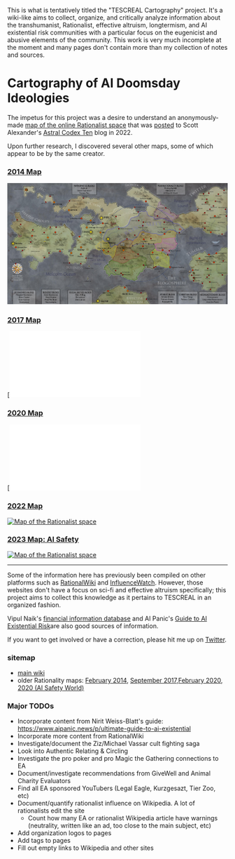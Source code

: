 
This is what is tentatively titled the "TESCREAL  Cartography" project. It's a wiki-like aims to collect, organize, and critically analyze information about the transhumanist, Rationalist, effective altruism, longtermism, and AI existential risk communities with a particular focus on the eugenicist and abusive elements of the community. This work is very much incomplete at the moment and many pages don't contain more than my collection of notes and sources.

# Cartography of AI Doomsday Ideologies

The impetus for this project was a desire to understand an anonymously-made [map of the online Rationalist space](Cartography/map_full.jpg) that was [posted](https://www.astralcodexten.com/p/links-for-october-397) to Scott Alexander's [Astral Codex Ten](pages/Astral%20Codex%20Ten.md) blog in 2022. 

Upon further research, I discovered several other maps, some of which appear to be by the same creator.

### [2014 Map](./map-2014)

[![Map of the Rationalist space](./images/maps/2014/map_2014_full.jpg)](./map-2014)

### [2017 Map](map-2017.md)

[![Map of the Rationalist space](map-2017.md)

### [2020 Map](map-2020.md)

[![Map of the Rationalist space](map-2020.md)

### [2022 Map](./map-2022)

[![Map of the Rationalist space](./images/maps/2022/map_2022_full.jpg)](./map-2022)

### [2023 Map: AI Safety](./map-2023)

[![Map of the Rationalist space](./images/maps/2023/map_2023_full.png)](./map-2023)


--- 


Some of the information here has previously been compiled on other platforms such as [RationalWiki](https://rationalwiki.org) and [InfluenceWatch](https://www.influencewatch.org). However, those websites don't have a focus on sci-fi and effective altruism specifically; this project aims to collect this knowledge as it pertains to TESCREAL in an organized fashion. 

Vipul Naik's [financial information database](https://donations.vipulnaik.com) and AI Panic's [Guide to AI Existential Risk](https://www.aipanic.news/p/ultimate-guide-to-ai-existential)are also good sources of information.

If you want to get involved or have a correction, please hit me up on [Twitter](https://www.twitter.com/thecollegehill).

### sitemap

- [main wiki](./Cartography/index.md)
- older Rationality maps: [February 2014](Cartography%20(September%202014)/index.md), [September 2017](Cartography%20(September%202017)/index.md),[February 2020](Cartography%20(February%202020)/index.md), [2020 (AI Safety World)](Cartography%20(AI%20Safety%20World)/index.md)

### Major TODOs

* Incorporate content from Nirit Weiss-Blatt's guide: https://www.aipanic.news/p/ultimate-guide-to-ai-existential
* Incorporate more content from RationalWiki
* Investigate/document the Ziz/Michael Vassar cult fighting saga
* Look into Authentic Relating & Circling
* Investigate the pro poker and pro Magic the Gathering connections to EA
* Document/investigate recommendations from GiveWell and Animal Charity Evaluators
* Find all EA sponsored YouTubers (Legal Eagle, Kurzgesazt, Tier Zoo, etc)
* Document/quantify rationalist influence on Wikipedia. A lot of rationalists edit the site
	* Count how many EA or rationalist Wikipedia article have warnings (neutrality, written like an ad, too close to the main subject, etc)
* Add organization logos to pages
* Add tags to pages
* Fill out empty links to Wikipedia and other sites